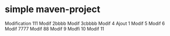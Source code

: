 # simple maven-project
Modification 111
Modif 2bbbb
Modif 3cbbbb
Modif 4
Ajout 1
Modif 5
Modif 6
Modif 7777
Modif 88
Modif 9
Modfi 10
Modif 11

